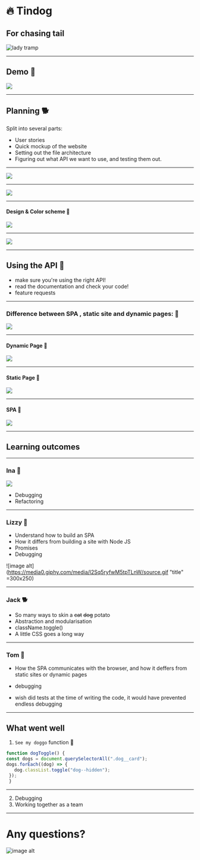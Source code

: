# :fire: Tindog 
## For chasing tail

![lady tramp](https://camo.githubusercontent.com/464bfee7b8aad8c4048a65ad82ef8b0fd6e96cf6/68747470733a2f2f6d656469612e67697068792e636f6d2f6d656469612f783238634951536e31395462692f67697068792e676966)

---

## Demo :panda_face: 

![](https://media.giphy.com/media/Xbd2bU1E464M0/giphy.gif)

---

## Planning :dog2: 

Split into several parts: 
* User stories
* Quick mockup of the website
* Setting out the file architecture
* Figuring out what API we want to use, and testing them out.

---

![](https://i.imgur.com/yjgY5U2.png)

---

![](https://i.imgur.com/kfsTNrm.png)

---

#### Design & Color scheme 🐰
![](https://i.imgur.com/fJgHx65.png)

---

![](https://i.imgur.com/fbPkUFC.png)

---

## Using the API :rabbit: 

- make sure you're using the right API!
- read the documentation and check your code!
- feature requests

---

### Difference between SPA , static site and dynamic pages: :hotdog:
![](https://media0.giphy.com/media/xDQ3Oql1BN54c/200w.webp?cid=ecf05e47699cdd24924c17d6c46caf0925512271c5ae5e78&rid=200w.webp)

---

#### Dynamic Page :hotdog: 
![](https://d33wubrfki0l68.cloudfront.net/c5c7ae8e0297314baf3f756c3c0431091ffce031/03b63/static/c033e51a07c9de50cb6ca3318508d816/4b190/dynamic-website-process.jpg)

---

#### Static Page :hotdog: 
![](https://d33wubrfki0l68.cloudfront.net/2132ff259279bd4639b30744eb2d20ba32701af3/6cc0a/static/417106cd156ec1273dff591900c255bc/4b190/static-website-process.jpg)

---

#### SPA :hotdog: 
![](https://d33wubrfki0l68.cloudfront.net/9b499db0a907a81ffa645494ea3d621beb51343d/1a5c6/static/ceeca3aaef9d0ceabc91528088187778/4b190/spa-website-process.jpg)

---

## Learning outcomes

---

### Ina 🐰
![](https://media.giphy.com/media/ykWRWor0568co/giphy.gif)
* Debugging
* Refactoring


---

### Lizzy :panda_face: 
* Understand how to build an SPA
* How it differs from building a site with Node JS
* Promises
* Debugging

![image alt](https://media0.giphy.com/media/l2Sq5ryfwM5tpTLnW/source.gif "title" =300x250)

---

### Jack :dog2: 
- So many ways to skin a ~~cat~~ ~~dog~~ potato
- Abstraction and modularisation
- className.toggle()
- A little CSS goes a long way


---

### Tom :hotdog: 

- How the SPA communicates with the browser, and how it deffers from static sites or dynamic pages

- debugging

- wish did tests at the time of writing the code, it would have prevented endless debugging


---

## What went well

1. `See my doggo` function 🐰
 ```Javascript
 function dogToggle() {
 const dogs = document.querySelectorAll(".dog__card");
 dogs.forEach((dog) => {
    dog.classList.toggle("dog--hidden");
  });
  }
  ```
---

2. Debugging
3. Working together as a team

---

# Any questions?
![image alt](https://media1.tenor.com/images/3d19e6dd3f667929d16c606295787439/tenor.gif?itemid=15868934)
